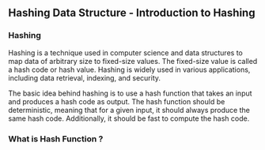 ## Hashing Data Structure - Introduction to Hashing


### Hashing 
Hashing is a technique used in computer science and data structures to map data of arbitrary 
size to fixed-size values. The fixed-size value is called a hash code or hash value. Hashing 
is widely used in various applications, including data retrieval, indexing, and security.

The basic idea behind hashing is to use a hash function that takes an input and produces a hash code as output. The hash function should be deterministic, meaning that for a given input, it should always produce the same hash code. Additionally, it should be fast to compute the hash code.


### What is Hash Function ?


